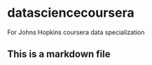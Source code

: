 datasciencecoursera
===================

For Johns Hopkins coursera data specialization 

## This is a markdown file
